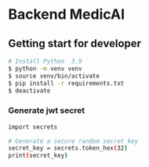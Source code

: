 # Backend MedicAI

## Getting start for developer

```bash
# Install Python  3.9
$ python -m venv venv
$ source venv/bin/activate
$ pip install -r requirements.txt
$ deactivate
```

### Generate jwt secret

```bash
import secrets

# Generate a secure random secret key
secret_key = secrets.token_hex(32)
print(secret_key)
```
